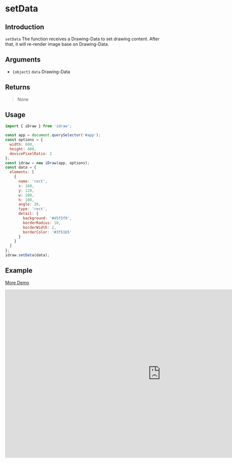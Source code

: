 # setData

## Introduction

`setData` The function receives a Drawing-Data to set drawing content. After that, it will re-render image base on Drawing-Data.

## Arguments

- `{object}` `data` Drawing-Data

## Returns

> None

## Usage

```js
import { iDraw } from 'idraw';

const app = document.querySelector('#app');
const options = {
  width: 600,
  height: 400,
  devicePixelRatio: 2
};
const idraw = new iDraw(app, options);
const data = {
  elements: [
    {
      name: 'rect',
      x: 160,
      y: 120,
      w: 200,
      h: 100,
      angle: 30,
      type: 'rect',
      detail: {
        background: '#d5f5f9',
        borderRadius: 10,
        borderWidth: 2,
        borderColor: '#3f51b5'
      }
    }
  ]
};
idraw.setData(data);
```

## Example

[More Demo](https://idrawjs.com/playground/?demo=api-setData)

<iframe class="idraw-playground-preview" 
    src="https://idrawjs.com/playground/?demo=api-setData&header=false&sider=false&default-editor-split=50" 
    width="1000" height="540" frameborder="no" border="0"
    style="border: 1px solid #cecece; margin: 0px auto;"
  ></iframe>
